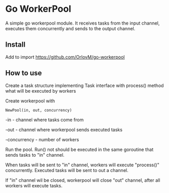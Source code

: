 # Go WorkerPool

A simple  go workerpool module. 
It receives tasks from the input channel, executes them concurrently and sends to the output channel.

## Install

Add to import https://github.com/OrlovM/go-workerpool

## How to use

Create a task structure implementing Task interface with process() method what will be executed by workers

Create workerpool with 

```
NewPool(in, out, concurrency)
```

-in - channel where tasks come from

-out - channel where workerpool sends executed tasks

-concurrency - number of workers

Run the pool. Run() not should be executed in the same goroutine that sends tasks to "in" channel.

When tasks will be sent to "in" channel, workers will execute "process()" concurrently.
Executed tasks will be sent to out a channel.

If "in" channel wil be closed, workerpool will close "out" channel, after all workers will execute tasks.




